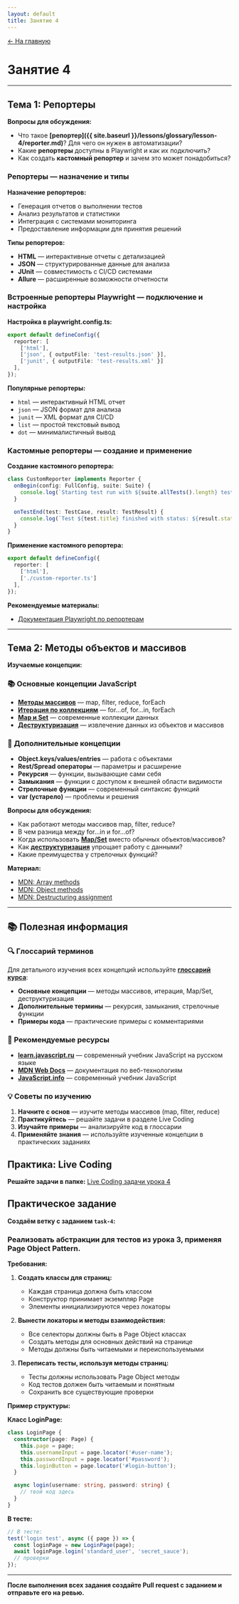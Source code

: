 ```yaml
---
layout: default
title: Занятие 4
---
```


<a href="{{ site.baseurl }}" class="main-link-home">&#8592; На главную</a>

# Занятие 4

---

## Тема 1: Репортеры

**Вопросы для обсуждения:**
- Что такое **[репортер]({{ site.baseurl }}/lessons/glossary/lesson-4/reporter.md)**? Для чего он нужен в автоматизации?
- Какие **репортеры** доступны в Playwright и как их подключить?
- Как создать **кастомный репортер** и зачем это может понадобиться?

### Репортеры — назначение и типы

**Назначение репортеров:**
- Генерация отчетов о выполнении тестов
- Анализ результатов и статистики
- Интеграция с системами мониторинга
- Предоставление информации для принятия решений

**Типы репортеров:**
- **HTML** — интерактивные отчеты с детализацией
- **JSON** — структурированные данные для анализа
- **JUnit** — совместимость с CI/CD системами
- **Allure** — расширенные возможности отчетности

### Встроенные репортеры Playwright — подключение и настройка

**Настройка в playwright.config.ts:**
```typescript
export default defineConfig({
  reporter: [
    ['html'],
    ['json', { outputFile: 'test-results.json' }],
    ['junit', { outputFile: 'test-results.xml' }]
  ],
});
```

**Популярные репортеры:**
- `html` — интерактивный HTML отчет
- `json` — JSON формат для анализа
- `junit` — XML формат для CI/CD
- `list` — простой текстовый вывод
- `dot` — минималистичный вывод

### Кастомные репортеры — создание и применение

**Создание кастомного репортера:**
```typescript
class CustomReporter implements Reporter {
  onBegin(config: FullConfig, suite: Suite) {
    console.log(`Starting test run with ${suite.allTests().length} tests`);
  }

  onTestEnd(test: TestCase, result: TestResult) {
    console.log(`Test ${test.title} finished with status: ${result.status}`);
  }
}
```

**Применение кастомного репортера:**
```typescript
export default defineConfig({
  reporter: [
    ['html'],
    ['./custom-reporter.ts']
  ],
});
```



**Рекомендуемые материалы:**
- [Документация Playwright по репортерам](https://playwright.dev/docs/test-reporters)

---

## Тема 2: Методы объектов и массивов

**Изучаемые концепции:**

### 📚 Основные концепции JavaScript
- **[Методы массивов](./glossary/lesson-4/array-methods.md)** — map, filter, reduce, forEach
- **[Итерация по коллекциям](./glossary/lesson-4/iteration.md)** — for...of, for...in, forEach
- **[Map и Set](./glossary/lesson-4/map-set.md)** — современные коллекции данных
- **[Деструктуризация](./glossary/lesson-4/destructuring.md)** — извлечение данных из объектов и массивов

### 🔧 Дополнительные концепции
- **Object.keys/values/entries** — работа с объектами
- **Rest/Spread операторы** — параметры и расширение
- **Рекурсия** — функции, вызывающие сами себя
- **Замыкания** — функции с доступом к внешней области видимости
- **Стрелочные функции** — современный синтаксис функций
- **var (устарело)** — проблемы и решения

**Вопросы для обсуждения:**
- Как работают методы массивов map, filter, reduce?
- В чем разница между for...in и for...of?
- Когда использовать **[Map/Set](./glossary/lesson-4/map-set.md)** вместо обычных объектов/массивов?
- Как **[деструктуризация](./glossary/lesson-4/destructuring.md)** упрощает работу с данными?
- Какие преимущества у стрелочных функций?

**Материал:**
- [MDN: Array methods](https://developer.mozilla.org/en-US/docs/Web/JavaScript/Reference/Global_Objects/Array)
- [MDN: Object methods](https://developer.mozilla.org/en-US/docs/Web/JavaScript/Reference/Global_Objects/Object)
- [MDN: Destructuring assignment](https://developer.mozilla.org/en-US/docs/Web/JavaScript/Reference/Operators/Destructuring_assignment)

---

## 📚 Полезная информация

### 🔍 Глоссарий терминов
Для детального изучения всех концепций используйте **[глоссарий курса](./glossary/)**:
- **Основные концепции** — методы массивов, итерация, Map/Set, деструктуризация
- **Дополнительные термины** — рекурсия, замыкания, стрелочные функции
- **Примеры кода** — практические примеры с комментариями

### 📖 Рекомендуемые ресурсы
- **[learn.javascript.ru](https://learn.javascript.ru/)** — современный учебник JavaScript на русском языке
- **[MDN Web Docs](https://developer.mozilla.org/ru/)** — документация по веб-технологиям
- **[JavaScript.info](https://javascript.info/)** — современный учебник JavaScript

### 💡 Советы по изучению
1. **Начните с основ** — изучите методы массивов (map, filter, reduce)
2. **Практикуйтесь** — решайте задачи в разделе Live Coding
3. **Изучайте примеры** — анализируйте код в глоссарии
4. **Применяйте знания** — используйте изученные концепции в практических заданиях



## Практика: Live Coding

**Решайте задачи в папке:** [Live Coding задачи урока 4](./live-coding/lesson-4/live-coding-lesson-4.md)



## Практическое задание

**Создаём ветку с заданием `task-4`:**

### Реализовать абстракции для тестов из урока 3, применяя Page Object Pattern.

**Требования:**
1. **Создать классы для страниц:**
   - Каждая страница должна быть классом
   - Конструктор принимает экземпляр Page
   - Элементы инициализируются через локаторы

2. **Вынести локаторы и методы взаимодействия:**
   - Все селекторы должны быть в Page Object классах
   - Создать методы для основных действий на странице
   - Методы должны быть читаемыми и переиспользуемыми

3. **Переписать тесты, используя методы страниц:**
   - Тесты должны использовать Page Object методы
   - Код тестов должен быть читаемым и понятным
   - Сохранить все существующие проверки

**Пример структуры:**

**Класс LoginPage:**
```typescript
class LoginPage {
  constructor(page: Page) {
    this.page = page;
    this.usernameInput = page.locator('#user-name');
    this.passwordInput = page.locator('#password');
    this.loginButton = page.locator('#login-button');
  }

  async login(username: string, password: string) {
    // твой код здесь
  }
}
```

**В тесте:**
```typescript
// В тесте:
test('login test', async ({ page }) => {
  const loginPage = new LoginPage(page);
  await loginPage.login('standard_user', 'secret_sauce');
  // проверки
});
```

---

**После выполнения всех задания создайте Pull request с заданием и отправьте его на ревью.**
